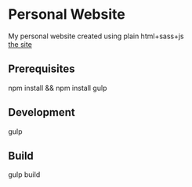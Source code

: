 # Personal Website
My personal website created using plain html+sass+js     
[the site](https://santrip.ga)

## Prerequisites
npm install && npm install gulp

## Development
gulp

## Build
gulp build
